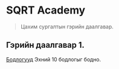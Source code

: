 # SQRT Academy
> Цахим сургалтын гэрийн даалгавар.
## Гэрийн даалгавар 1.
[Бодлогууд](https://sqrt.mn/articles/1/tasks)
Эхний 10 бодлогыг бодно.
